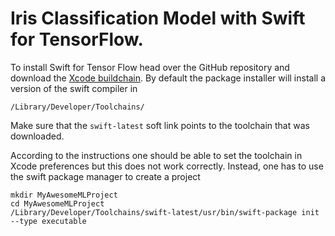 # Iris Classification Model with Swift for TensorFlow.

To install Swift for Tensor Flow head over the GitHub repository and download the [Xcode buildchain](https://github.com/tensorflow/swift/blob/master/Installation.md). By default the package installer will install a version of the swift compiler in

```
/Library/Developer/Toolchains/
```

Make sure that the `swift-latest` soft link points to the toolchain that was downloaded.

According to the instructions one should be able to set the toolchain in Xcode preferences but this does not work correctly. Instead, one has to use the swift package manager to create a project

```
mkdir MyAwesomeMLProject
cd MyAwesomeMLProject
/Library/Developer/Toolchains/swift-latest/usr/bin/swift-package init --type executable
```
